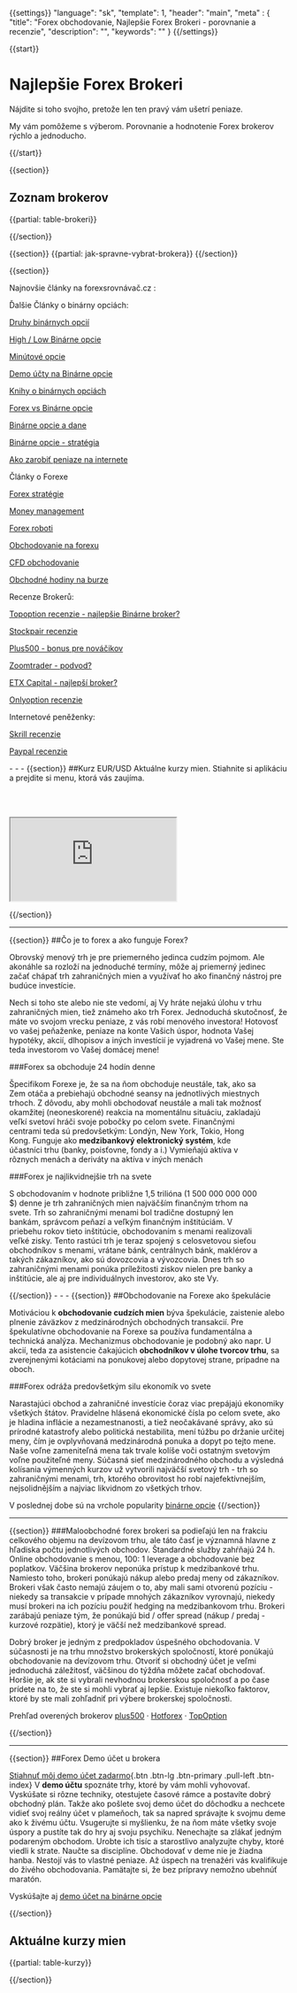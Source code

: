 {{settings}}
  "language": "sk",
  "template": 1,
  "header": "main",
  "meta" : {
    "title": "Forex obchodovanie, Najlepšie Forex Brokeri - porovnanie a recenzie",
    "description": "",
    "keywords": ""
  }
{{/settings}}

{{start}}

# Najlepšie Forex Brokeri

Nájdite si toho svojho, pretože len ten pravý vám ušetrí peniaze. 

My vám pomôžeme s výberom. Porovnanie a hodnotenie Forex brokerov rýchlo a jednoducho.

{{/start}}

{{section}}

## Zoznam brokerov

{{partial: table-brokeri}}

{{/section}}


{{section}}
{{partial: jak-spravne-vybrat-brokera}}
{{/section}}

{{section}}


Najnovšie články na forexsrovnávač.cz
:   
<div class="row" style="width:92%">
  <div class="col-md-6" markdown="1">
Ďalšie Články o binárny opciách: 

[Druhy binárnych opcií](http://forexsrovnavac.cz/sk/druhy-binarnych-opcii)
  
[High / Low Binárne opcie](http://forexsrovnavac.cz/sk/High-Low-opcie)  

[Minútové opcie](http://www.forexsrovnavac.cz/sk/minutove-opcie) 

[Demo účty na Binárne opcie](http://forexsrovnavac.cz/sk/demo-ucet-na-binarne-opcie)

[Knihy o binárnych opciách](http://forexsrovnavac.cz/sk/knihy-na-binarne-opcie)

[Forex vs Binárne opcie](http://www.forexsrovnavac.cz/sk/forex-vs-binarne-opcie)

[Binárne opcie a dane](http://www.forexsrovnavac.cz/sk/binarne-opcie-a-dane) 

[Binárne opcie - stratégia](http://www.forexsrovnavac.cz/sk/binarne-opcie-strategie)

[Ako zarobiť peniaze na internete](http://www.forexsrovnavac.cz/sk/ako-zarobit-peniaze-na-internete)

Články o Forexe

[Forex stratégie](http://www.forexsrovnavac.cz/sk/forex-strategie)

[Money management](http://www.forexsrovnavac.cz/sk/money-management)

[Forex roboti](http://www.forexsrovnavac.cz/sk/forex-roboti-aos)

[Obchodovanie na forexu](http://www.forexsrovnavac.cz/sk/ako-zacat-obchodovat-na-forexu)

[CFD obchodovanie](http://www.forexsrovnavac.cz/sk/cfd-contract-for-difference)

[Obchodné hodiny na burze](http://www.forexsrovnavac.cz/sk/obchodne-hodiny-na-burze-a-forexu)

  </div>
  <div class="col-md-6" markdown="1">
Recenze Brokerů:

[Topoption recenzie - najlepšie Binárne broker?](http://www.forexsrovnavac.cz/sk/topoption "TopOption")

[Stockpair recenzie](http://www.forexsrovnavac.cz/sk/stockpair "Stockapair")

[Plus500 - bonus pre nováčikov](http://www.forexsrovnavac.cz/sk/plus500 "Plus500")

[Zoomtrader - podvod?](http://www.forexsrovnavac.cz/sk/zoomtrader)

[ETX Capital - najlepší broker?](http://www.forexsrovnavac.cz/sk/etx-capital-skusenosti "ETX Capital")

[Onlyoption recenzie](http://www.forexsrovnavac.cz/sk/onlyoption "Onlyoption")

Internetové peněženky:

[Skrill recenzie](http://www.forexsrovnavac.cz/sk/skrill "Skrill")

[Paypal recenzie](http://www.forexsrovnavac.cz/sk/paypal "Paypal ")


</div>
</div>
- - - 
{{section}}
##Kurz EUR/USD
Aktuálne kurzy mien. Stiahnite si aplikáciu a prejdite si menu, ktorá vás zaujíma.

<br>&nbsp;
<div class="container kurz">
<iframe src="http://marketools.plus500.com/Widgets/InstrumentChartContainer?hl=cs&cty=CZ&id=66349&tags=widg+chart+bitcoin&pl=2&instSymb=EURUSD"></iframe>
</div>

{{/section}}
- - - 
{{section}}
##Čo je to forex a ako funguje Forex?

Obrovský menový trh je pre priemerného jedinca cudzím pojmom. Ale akonáhle sa rozloží na jednoduché termíny, môže aj priemerný jedinec začať chápať trh zahraničných mien a využívať ho ako finančný nástroj pre budúce investície.

Nech si toho ste alebo nie ste vedomí, aj Vy hráte nejakú úlohu v trhu zahraničných mien, tiež známeho ako trh Forex. Jednoduchá skutočnosť, že máte vo svojom vrecku peniaze, z vás robí menového investora! Hotovosť vo vašej peňaženke, peniaze na konte Vašich úspor, hodnota Vašej hypotéky, akcií, dlhopisov a iných investícií je vyjadrená vo Vašej mene. Ste teda investorom vo Vašej domácej mene!

<div class="row" style="width:92%">
  <div class="col-md-6" markdown="1">
###Forex sa obchoduje 24 hodín denne

Špecifikom Forexe je, že sa na ňom obchoduje neustále, tak, ako sa Zem otáča a prebiehajú obchodné seansy na jednotlivých miestnych trhoch. Z dôvodu, aby mohli obchodovať neustále a mali tak možnosť okamžitej (neoneskorené) reakcia na momentálnu situáciu, zakladajú veľkí svetoví hráči svoje pobočky po celom svete. Finančnými centrami teda sú predovšetkým: Londýn, New York, Tokio, Hong Kong. Funguje ako **medzibankový elektronický systém**, kde účastníci trhu (banky, poisťovne, fondy a i.) Vymieňajú aktíva v rôznych menách a deriváty na aktíva v iných menách
  </div>
  <div class="col-md-6" markdown="1">
###Forex je najlikvidnejšie trh na svete

S obchodovaním v hodnote približne 1,5 trilióna (1 500 000 000 000 $) denne je trh zahraničných mien najväčším finančným trhom na svete. Trh so zahraničnými menami bol tradične dostupný len bankám, správcom peňazí a veľkým finančným inštitúciám. V priebehu rokov tieto inštitúcie, obchodovaním s menami realizovali veľké zisky. Tento rastúci trh je teraz spojený s celosvetovou sieťou obchodníkov s menami, vrátane bánk, centrálnych bánk, maklérov a takých zákazníkov, ako sú dovozcovia a vývozcovia. Dnes trh so zahraničnými menami ponúka príležitosti ziskov nielen pre banky a inštitúcie, ale aj pre individuálnych investorov, ako ste Vy.
  
</div>
</div>
{{/section}}
- - - 
{{section}}
##Obchodovanie na Forexe ako špekulácie

Motiváciou k **obchodovanie cudzích mien** býva špekulácie, zaistenie alebo plnenie záväzkov z medzinárodných obchodných transakcií. Pre špekulatívne obchodovanie na Forexe sa používa fundamentálna a technická analýza. Mechanizmus obchodovanie je podobný ako napr. U akcií, teda za asistencie čakajúcich **obchodníkov v úlohe tvorcov trhu**, sa zverejnenými kotáciami na ponukovej alebo dopytovej strane, prípadne na oboch.

###Forex odráža predovšetkým silu ekonomík vo svete

Narastajúci obchod a zahraničné investície čoraz viac prepájajú ekonomiky všetkých štátov. Pravidelne hlásená ekonomické čísla po celom svete, ako je hladina inflácie a nezamestnanosti, a tiež neočakávané správy, ako sú prírodné katastrofy alebo politická nestabilita, mení túžbu po držanie určitej meny, čím je ovplyvňovaná medzinárodná ponuka a dopyt po tejto mene. Naše voľne zameniteľná mena tak trvale kolíše voči ostatným svetovým voľne použiteľné meny. Súčasná sieť medzinárodného obchodu a výsledná kolísania výmenných kurzov už vytvorili najväčší svetový trh - trh so zahraničnými menami, trh, ktorého obrovitost ho robí najefektívnejším, nejsolidnějším a najviac likvidnom zo všetkých trhov.

V poslednej dobe sú na vrchole popularity [binárne opcie](http://www.forexsrovnavac.cz/sk/binarne-opcie)
{{/section}}

- - - 
{{section}}
###Maloobchodné forex brokeri
sa podieľajú len na frakciu celkového objemu na devízovom trhu, ale táto časť je významná hlavne z hľadiska počtu jednotlivých obchodov. Štandardné služby zahŕňajú 24 h. Online obchodovanie s menou, 100: 1 leverage a obchodovanie bez poplatkov. Väčšina brokerov neponúka prístup k medzibankové trhu. Namiesto toho, brokeri ponúkajú nákup alebo predaj meny od zákazníkov. Brokeri však často nemajú záujem o to, aby mali sami otvorenú pozíciu - niekedy sa transakcie v prípade mnohých zákazníkov vyrovnajú, niekedy musí brokeri na ich pozíciu použiť hedging na medzibankovom trhu. Brokeri zarábajú peniaze tým, že ponúkajú bid / offer spread (nákup / predaj - kurzové rozpätie), ktorý je väčší než medzibankové spread.

Dobrý broker je jedným z predpokladov úspešného obchodovania. V súčasnosti je na trhu množstvo brokerských spoločností, ktoré ponúkajú obchodovanie na devízovom trhu. Otvoriť si obchodný účet je veľmi jednoduchá záležitosť, väčšinou do týždňa môžete začať obchodovať. Horšie je, ak ste si vybrali nevhodnou brokerskou spoločnosť a po čase prídete na to, že ste si mohli vybrať aj lepšie. Existuje niekoľko faktorov, ktoré by ste mali zohľadniť pri výbere brokerskej spoločnosti.

Prehľad overených brokerov
[plus500](http://www.forexsrovnavac.cz/sk/plus500) ·  [Hotforex](http://forexsrovnavac.cz/sk/hotforex) · [TopOption](http://www.forexsrovnavac.cz/sk/topoption)

{{/section}}
- - - 
{{section}}
##Forex Demo účet u brokera

[Stiahnuť môj demo účet zadarmo](http://www.plus500.com/cs/StartTrading.aspx?id=66349&pl=2){.btn .btn-lg .btn-primary .pull-left .btn-index} V **demo účtu** spoznáte trhy, ktoré by vám mohli vyhovovať. Vyskúšate si rôzne techniky, otestujete časové rámce a postavíte dobrý obchodný plán. Takže ako pošlete svoj demo účet do dôchodku a nechcete vidieť svoj reálny účet v plameňoch, tak sa napred správajte k svojmu deme ako k živému účtu. Vsugerujte si myšlienku, že na ňom máte všetky svoje úspory a pustíte tak do hry aj svoju psychiku. Nenechajte sa zlákať jedným podareným obchodom. Urobte ich tisíc a starostlivo analyzujte chyby, ktoré viedli k strate. Naučte sa disciplíne. Obchodovať v deme nie je žiadna hanba. Nestojí vás to vlastné peniaze. Až úspech na trenažéri vás kvalifikuje do živého obchodovania. Pamätajte si, že bez prípravy nemožno ubehnúť maratón.

Vyskúšajte aj [demo účet na binárne opcie](http://www.forexsrovnavac.cz/sk/demo-ucet-na-binarne-opcie)

{{/section}}


## Aktuálne kurzy mien

{{partial: table-kurzy}}

{{/section}}
